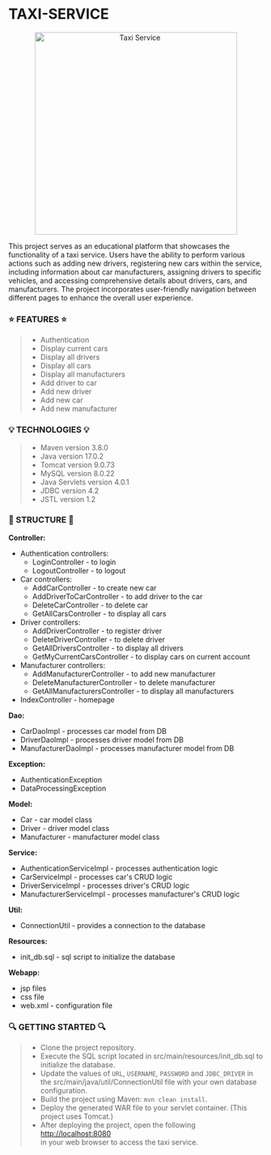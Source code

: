 ﻿# TAXI-SERVICE
 
 <p align="center">
  <img src="https://github.com/SofiiaKazanivska/TAXI-SERVICE/blob/main/taxi_service.jpg" alt="Taxi Service" width="400">
</p>


This project serves as an educational platform that showcases the functionality of a taxi service. Users have the ability to perform various actions such as adding new drivers, registering new cars within the service, including information about car manufacturers, assigning drivers to specific vehicles, and accessing comprehensive details about drivers, cars, and manufacturers. The project incorporates user-friendly navigation between different pages to enhance the overall user experience.

### ⭐️ FEATURES ⭐️
> - Authentication
> - Display current cars
> - Display all drivers
> - Display all cars
> - Display all manufacturers
> - Add driver to car
> - Add new driver
> - Add new car
> - Add new manufacturer

### 💡 TECHNOLOGIES 💡
> - Maven version 3.8.0
> - Java version 17.0.2
> - Tomcat version 9.0.73
> - MySQL version 8.0.22
> - Java Servlets version 4.0.1
> - JDBC version 4.2
> - JSTL version 1.2

### 🚀 STRUCTURE 🚀

__Controller:__
   - Authentication controllers:
      - LoginController - to login
      - LogoutController - to logout
   - Car controllers:
      - AddCarController - to create new car 
      - AddDriverToCarController - to add driver to the car
      - DeleteCarController - to delete car
      - GetAllCarsController - to display all cars
   - Driver controllers:
      - AddDriverController - to register driver
      - DeleteDriverController - to delete driver
      - GetAllDriversController - to display all drivers
      - GetMyCurrentCarsController - to display cars on current account
   - Manufacturer controllers:
      - AddManufacturerController - to add new manufacturer
      - DeleteManufacturerController - to delete manufacturer
      - GetAllManufacturersController - to display all manufacturers
   - IndexController - homepage
    
__Dao:__
   - CarDaoImpl - processes car model from DB
   - DriverDaoImpl - processes driver model from DB
   - ManufacturerDaoImpl - processes manufacturer model from DB

__Exception:__
   - AuthenticationException 
   - DataProcessingException

__Model:__
   - Car - car model class
   - Driver - driver model class
   - Manufacturer - manufacturer model class
   
__Service:__
   - AuthenticationServiceImpl - processes authentication logic
   - CarServiceImpl - processes car's CRUD logic
   - DriverServiceImpl - processes driver's CRUD logic
   - ManufacturerServiceImpl - processes manufacturer's CRUD logic

__Util:__
   - ConnectionUtil - provides a connection to the database

__Resources:__
   - init_db.sql - sql script to initialize the database

__Webapp:__
   - jsp files
   - css file 
   - web.xml - configuration file

### 🔍 GETTING STARTED 🔍
> - Clone the project repository.
> - Execute the SQL script located in src/main/resources/init_db.sql to initialize the database.
> - Update the values of `URL`, `USERNAME`, `PASSWORD` and `JDBC_DRIVER` in the src/main/java/util/ConnectionUtil file with your own database configuration.
> - Build the project using Maven: `mvn clean install`.
> - Deploy the generated WAR file to your servlet container. (This project uses Tomcat.)
> - After deploying the project, open the following 
[http://localhost:8080](http://localhost:8080) <br> in your web browser to access the taxi service.
